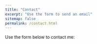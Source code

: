 ```yaml
---
title: "Contact"
excerpt: "Use the form to send an email"
sitemap: false
permalink: /contact.html
---
```


Use the form below to contact me:

<script type="text/javascript"
  src="/assets/js/contact_form.js">
</script>
